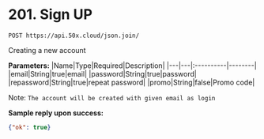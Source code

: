 # 201. Sign UP


```text
POST https://api.50x.cloud/json.join/
```

Creating a new account

**Parameters:**
|Name|Type|Required|Description|
|---|---|:----------|--------|
|email|String|true|email|
|password|String|true|password|
|repassword|String|true|repeat password|
|promo|String|false|Promo code|

Note: `The account will be created with given email as login`

**Sample reply upon success:**

```json
{"ok": true}
```
